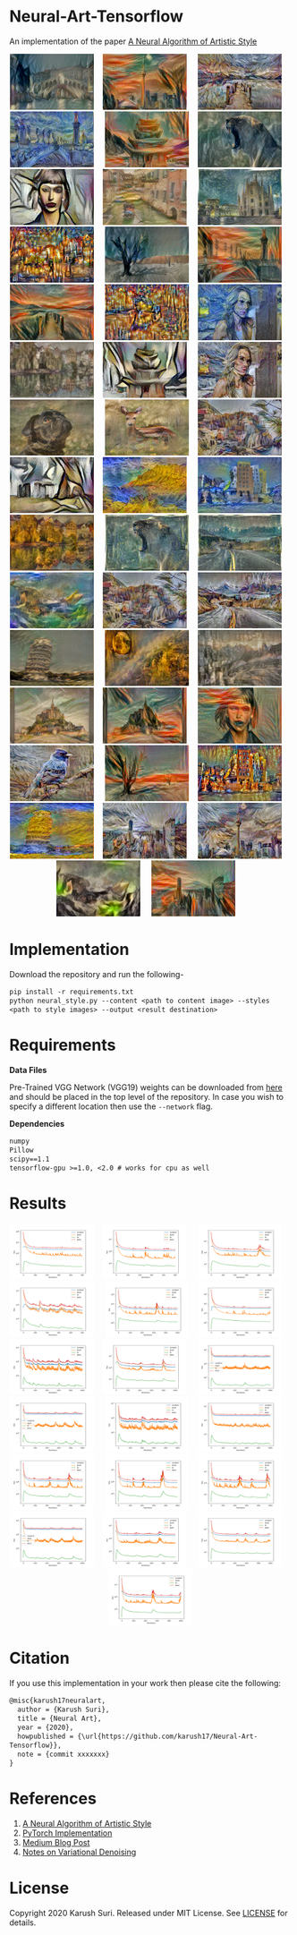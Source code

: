 # Neural-Art-Tensorflow
An implementation of the paper [A Neural Algorithm of Artistic Style](https://arxiv.org/pdf/1508.06576v2.pdf)

<p align="center"><img src="output/1.png" height="100" width="150"></img>&nbsp;&nbsp;&nbsp;&nbsp;<img src="output/2.png" height="100" width="150"></img>&nbsp;&nbsp;&nbsp;&nbsp;
<img src="output/3.png" height="100" width="150"></img>&nbsp;&nbsp;&nbsp;&nbsp;<img src="output/4.png" height="100" width="150"></img>&nbsp;&nbsp;&nbsp;&nbsp;
<img src="output/5.png" height="100" width="150"></img>&nbsp;&nbsp;&nbsp;&nbsp;<img src="output/6.png" height="100" width="150"></img>&nbsp;&nbsp;&nbsp;&nbsp;
<img src="output/7.png" height="100" width="150"></img>&nbsp;&nbsp;&nbsp;&nbsp;<img src="output/8.png" height="100" width="150"></img>&nbsp;&nbsp;&nbsp;&nbsp;
<img src="output/9.png" height="100" width="150"></img>&nbsp;&nbsp;&nbsp;&nbsp;<img src="output/10.png" height="100" width="150"></img>&nbsp;&nbsp;&nbsp;&nbsp;
<img src="output/11.png" height="100" width="150"></img>&nbsp;&nbsp;&nbsp;&nbsp;<img src="output/12.png" height="100" width="150"></img>&nbsp;&nbsp;&nbsp;&nbsp;
<img src="output/13.png" height="100" width="150"></img>&nbsp;&nbsp;&nbsp;&nbsp;
<img src="output/15.png" height="100" width="150"></img>&nbsp;&nbsp;&nbsp;&nbsp;<img src="output/16.png" height="100" width="150"></img>&nbsp;&nbsp;&nbsp;&nbsp;
<img src="output/17.png" height="100" width="150"></img>&nbsp;&nbsp;&nbsp;&nbsp;<img src="output/18.png" height="100" width="150"></img>&nbsp;&nbsp;&nbsp;&nbsp;
<img src="output/19.png" height="100" width="150"></img>&nbsp;&nbsp;&nbsp;&nbsp;<img src="output/20.png" height="100" width="150"></img>&nbsp;&nbsp;&nbsp;&nbsp;
<img src="output/21.png" height="100" width="150"></img>&nbsp;&nbsp;&nbsp;&nbsp;<img src="output/22.png" height="100" width="150"></img>&nbsp;&nbsp;&nbsp;&nbsp;
<img src="output/23.png" height="100" width="150"></img>&nbsp;&nbsp;&nbsp;&nbsp;<img src="output/24.png" height="100" width="150"></img>&nbsp;&nbsp;&nbsp;&nbsp;
<img src="output/25.png" height="100" width="150"></img>&nbsp;&nbsp;&nbsp;&nbsp;<img src="output/26.png" height="100" width="150"></img>&nbsp;&nbsp;&nbsp;&nbsp;
<img src="output/27.png" height="100" width="150"></img>&nbsp;&nbsp;&nbsp;&nbsp;<img src="output/28.png" height="100" width="150"></img>&nbsp;&nbsp;&nbsp;&nbsp;
<img src="output/29.png" height="100" width="150"></img>&nbsp;&nbsp;&nbsp;&nbsp;<img src="output/30.png" height="100" width="150"></img>&nbsp;&nbsp;&nbsp;&nbsp;
<img src="output/31.png" height="100" width="150"></img>&nbsp;&nbsp;&nbsp;&nbsp;<img src="output/32.png" height="100" width="150"></img>&nbsp;&nbsp;&nbsp;&nbsp;
<img src="output/33.png" height="100" width="150"></img>&nbsp;&nbsp;&nbsp;&nbsp;<img src="output/34.png" height="100" width="150"></img>&nbsp;&nbsp;&nbsp;&nbsp;
<img src="output/35.png" height="100" width="150"></img>&nbsp;&nbsp;&nbsp;&nbsp;<img src="output/36.png" height="100" width="150"></img>&nbsp;&nbsp;&nbsp;&nbsp;
<img src="output/37.png" height="100" width="150"></img>&nbsp;&nbsp;&nbsp;&nbsp;<img src="output/38.png" height="100" width="150"></img>&nbsp;&nbsp;&nbsp;&nbsp;
<img src="output/39.png" height="100" width="150"></img>&nbsp;&nbsp;&nbsp;&nbsp;<img src="output/40.png" height="100" width="150"></img>&nbsp;&nbsp;&nbsp;&nbsp;
<img src="output/41.png" height="100" width="150"></img>&nbsp;&nbsp;&nbsp;&nbsp;<img src="output/42.png" height="100" width="150"></img>&nbsp;&nbsp;&nbsp;&nbsp;
<img src="output/43.png" height="100" width="150"></img>&nbsp;&nbsp;&nbsp;&nbsp;<img src="output/44.png" height="100" width="150"></img>&nbsp;&nbsp;&nbsp;&nbsp;
<img src="output/45.png" height="100" width="150"></img>&nbsp;&nbsp;&nbsp;&nbsp;</p>  
  
  # Implementation
  
  Download the repository and run the following- 
  ```
  pip install -r requirements.txt
  python neural_style.py --content <path to content image> --styles <path to style images> --output <result destination>
  ```
  
  # Requirements  
  
  __Data Files__  
  
  Pre-Trained VGG Network (VGG19) weights can be downloaded from [here](http://www.vlfeat.org/matconvnet/models/imagenet-vgg-verydeep-19.mat) and should be placed in the top level of the repository. In case you wish to specify a different location then use the `--network` flag.  
  
  __Dependencies__
  
  ```
  numpy
  Pillow
  scipy==1.1
  tensorflow-gpu >=1.0, <2.0 # works for cpu as well
  ```
  
  # Results  
  
  <p align="center"><img src="plots/1.png" height="100" width="150"></img>&nbsp;&nbsp;&nbsp;&nbsp;<img src="plots/2.png" height="100" width="150"></img>&nbsp;&nbsp;&nbsp;&nbsp;
<img src="plots/3.png" height="100" width="150"></img>&nbsp;&nbsp;&nbsp;&nbsp;<img src="plots/4.png" height="100" width="150"></img>&nbsp;&nbsp;&nbsp;&nbsp;
<img src="plots/5.png" height="100" width="150"></img>&nbsp;&nbsp;&nbsp;&nbsp;<img src="plots/6.png" height="100" width="150"></img>&nbsp;&nbsp;&nbsp;&nbsp;
<img src="plots/7.png" height="100" width="150"></img>&nbsp;&nbsp;&nbsp;&nbsp;<img src="plots/8.png" height="100" width="150"></img>&nbsp;&nbsp;&nbsp;&nbsp;
<img src="plots/9.png" height="100" width="150"></img>&nbsp;&nbsp;&nbsp;&nbsp;<img src="plots/10.png" height="100" width="150"></img>&nbsp;&nbsp;&nbsp;&nbsp;
<img src="plots/11.png" height="100" width="150"></img>&nbsp;&nbsp;&nbsp;&nbsp;<img src="plots/12.png" height="100" width="150"></img>&nbsp;&nbsp;&nbsp;&nbsp;
<img src="plots/13.png" height="100" width="150"></img>&nbsp;&nbsp;&nbsp;&nbsp;
<img src="plots/15.png" height="100" width="150"></img>&nbsp;&nbsp;&nbsp;&nbsp;<img src="plots/16.png" height="100" width="150"></img>&nbsp;&nbsp;&nbsp;&nbsp;
<img src="plots/17.png" height="100" width="150"></img>&nbsp;&nbsp;&nbsp;&nbsp;<img src="plots/18.png" height="100" width="150"></img>&nbsp;&nbsp;&nbsp;&nbsp;
<img src="plots/19.png" height="100" width="150"></img>&nbsp;&nbsp;&nbsp;&nbsp;<img src="plots/20.png" height="100" width="150"></img>  

# Citation
If you use this implementation in your work then please cite the following:
```
@misc{karush17neuralart,
  author = {Karush Suri},
  title = {Neural Art},
  year = {2020},
  howpublished = {\url{https://github.com/karush17/Neural-Art-Tensorflow}},
  note = {commit xxxxxxx}
}
```  

# References  
1. [A Neural Algorithm of Artistic Style](https://arxiv.org/pdf/1508.06576v2.pdf)  
2. [PyTorch Implementation](https://github.com/animesh-s/Neural-Style-Transfer)
3. [Medium Blog Post](https://towardsdatascience.com/a-neural-algorithm-of-artistic-style-a-modern-form-of-creation-d39a6ac7e715)
4. [Notes on Variational Denoising](https://en.wikipedia.org/wiki/Total_variation_denoising)

 
# License  
Copyright 2020 Karush Suri. Released under MIT License. See [LICENSE](https://github.com/karush17/Neural-Art-Tensorflow/blob/master/LICENSE) for details. 
  
  
  




